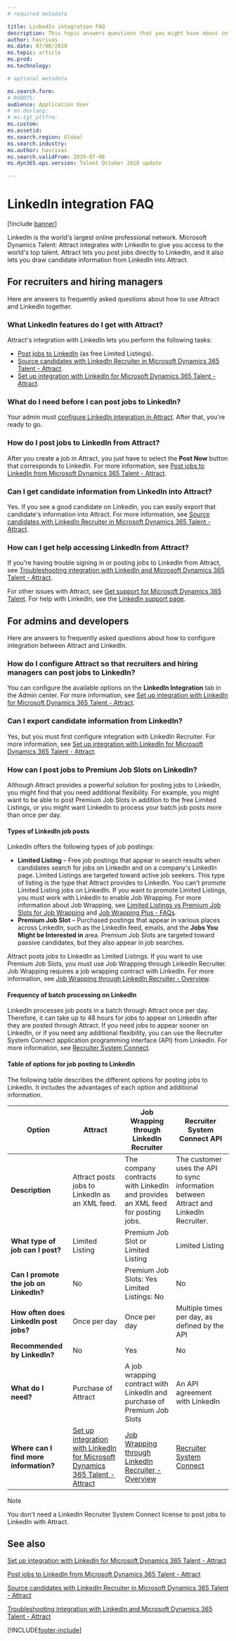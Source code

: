```yaml
---
# required metadata

title: LinkedIn integration FAQ
description: This topic answers questions that you might have about integration between LinkedIn and Microsoft Dynamics 365  Talent - Attract.
author: hasrivas
ms.date: 07/08/2019
ms.topic: article
ms.prod: 
ms.technology: 

# optional metadata

ms.search.form: 
# ROBOTS: 
audience: Application User
# ms.devlang: 
# ms.tgt_pltfrm: 
ms.custom: 
ms.assetid: 
ms.search.region: Global
ms.search.industry: 
ms.author: hasrivas
ms.search.validFrom: 2019-07-08
ms.dyn365.ops.version: Talent October 2018 update

---
```


# LinkedIn integration FAQ

[!include [banner](includes/banner.md)]

LinkedIn is the world's largest online professional network. Microsoft Dynamics Talent: Attract integrates with LinkedIn to give you access to the world's top talent. Attract lets you post jobs directly to LinkedIn, and it also lets you draw candidate information from LinkedIn into Attract.

## For recruiters and hiring managers

Here are answers to frequently asked questions about how to use Attract and LinkedIn together.

### What LinkedIn features do I get with Attract?

Attract's integration with LinkedIn lets you perform the following tasks:

- [Post jobs to LinkedIn](./attract-post-jobs-to-linkedin.md) (as free Limited Listings).
- [Source candidates with LinkedIn Recruiter in Microsoft Dynamics 365 Talent - Attract](./attract-linkedin-recruiter.md#export-linkedin-candidates-to-attract-with-one-click).
- [Set up integration with LinkedIn for Microsoft Dynamics 365 Talent - Attract](./attract-admin-linkedin.md#set-up-apply-with-linkedin-in-attract).

### What do I need before I can post jobs to LinkedIn?

Your admin must [configure LinkedIn integration in Attract](./attract-admin-linkedin.md#configure-job-posting-to-linkedin). After that, you're ready to go.

### How do I post jobs to LinkedIn from Attract?

After you create a job in Attract, you just have to select the **Post Now** button that corresponds to LinkedIn. For more information, see [Post jobs to LinkedIn from Microsoft Dynamics 365 Talent - Attract](./attract-post-jobs-to-linkedin.md#post-jobs-to-linkedin).

### Can I get candidate information from LinkedIn into Attract?

Yes. If you see a good candidate on LinkedIn, you can easily export that candidate's information into Attract. For more information, see [Source candidates with LinkedIn Recruiter in Microsoft Dynamics 365 Talent - Attract](attract-linkedin-recruiter.md).

### How can I get help accessing LinkedIn from Attract?

If you're having trouble signing in or posting jobs to LinkedIn from Attract, see [Troubleshooting integration with LinkedIn and Microsoft Dynamics 365 Talent - Attract](./attract-troubleshoot-linkedin.md).

For other issues with Attract, see [Get support for Microsoft Dynamics 365 Talent](./talent-support.md). For help with LinkedIn, see the [LinkedIn support page](https://www.linkedin.com/help).

## For admins and developers

Here are answers to frequently asked questions about how to configure integration between Attract and LinkedIn.

### How do I configure Attract so that recruiters and hiring managers can post jobs to LinkedIn?

You can configure the available options on the **LinkedIn Integration** tab in the Admin center. For more information, see [Set up integration with LinkedIn for Microsoft Dynamics 365 Talent - Attract](./attract-admin-linkedin.md).

### Can I export candidate information from LinkedIn?

Yes, but you must first configure integration with LinkedIn Recruiter. For more information, see [Set up integration with LinkedIn for Microsoft Dynamics 365 Talent - Attract](./attract-admin-linkedin.md).

### How can I post jobs to Premium Job Slots on LinkedIn?

Although Attract provides a powerful solution for posting jobs to LinkedIn, you might find that you need additional flexibility. For example, you might want to be able to post Premium Job Slots in addition to the free Limited Listings, or you might want LinkedIn to process your batch job posts more than once per day.

#### Types of LinkedIn job posts

LinkedIn offers the following types of job postings:

- **Limited Listing** – Free job postings that appear in search results when candidates search for jobs on LinkedIn and on a company's LinkedIn page. Limited Listings are targeted toward active job seekers. This type of listing is the type that Attract provides to LinkedIn. You can't promote Limited Listing jobs on LinkedIn. If you want to promote Limited Listings, you must work with LinkedIn to enable Job Wrapping. For more information about Job Wrapping, see [Limited Listings vs Premium Job Slots for Job Wrapping](https://www.linkedin.com/help/recruiter/answer/79049/limited-listings-vs-premium-job-slots-for-job-wrapping) and [Job Wrapping Plus - FAQs](https://www.linkedin.com/help/recruiter/answer/79050/job-wrapping-frequently-asked-questions).
- **Premium Job Slot** – Purchased postings that appear in various places across LinkedIn, such as the LinkedIn feed, emails, and the **Jobs You Might be Interested in** area. Premium Job Slots are targeted toward passive candidates, but they also appear in job searches.

Attract posts jobs to LinkedIn as Limited Listings. If you want to use Premium Job Slots, you must use Job Wrapping through LinkedIn Recruiter. Job Wrapping requires a job wrapping contract with LinkedIn. For more information, see [Job Wrapping through LinkedIn Recruiter - Overview](https://www.linkedin.com/help/recruiter/answer/79037).

#### Frequency of batch processing on LinkedIn

LinkedIn processes job posts in a batch through Attract once per day. Therefore, it can take up to 48 hours for jobs to appear on LinkedIn after they are posted through Attract. If you need jobs to appear sooner on LinkedIn, or if you need any additional flexibility, you can use the Recruiter System Connect application programming interface (API) from LinkedIn. For more information, see [Recruiter System Connect](/linkedin/talent/recruiter-system-connect).

#### Table of options for job posting to LinkedIn

The following table describes the different options for posting jobs to LinkedIn. It includes the advantages of each option and additional information.

| Option | Attract | Job Wrapping through LinkedIn Recruiter | Recruiter System Connect API |
|---|---|---|---|
| **Description** | Attract posts jobs to LinkedIn as an XML feed. | The company contracts with LinkedIn and provides an XML feed for posting jobs. | The customer uses the API to sync information between Attract and LinkedIn Recruiter. |
| **What type of job can I post?** | Limited Listing | Premium Job Slot or Limited Listing | Limited Listing |
| **Can I promote the job on LinkedIn?** | No | Premium Job Slots: Yes<br>Limited Listings: No | No |
| **How often does LinkedIn post jobs?** | Once per day | Once per day | Multiple times per day, as defined by the API |
| **Recommended by LinkedIn?** | No | Yes | No |
| **What do I need?** | Purchase of Attract | A job wrapping contract with LinkedIn and purchase of Premium Job Slots | An API agreement with LinkedIn | 
| **Where can I find more information?** | [Set up integration with LinkedIn for Microsoft Dynamics 365 Talent - Attract](./attract-admin-linkedin.md) | [Job Wrapping through LinkedIn Recruiter - Overview](https://www.linkedin.com/help/recruiter/answer/79037) | [Recruiter System Connect](/linkedin/talent/recruiter-system-connect) |

> [!NOTE]
> You don't need a LinkedIn Recruiter System Connect license to post jobs to LinkedIn with Attract.

## See also

[Set up integration with LinkedIn for Microsoft Dynamics 365 Talent - Attract](./attract-admin-linkedin.md)

[Post jobs to LinkedIn from Microsoft Dynamics 365 Talent - Attract](./attract-post-jobs-to-linkedin.md)

[Source candidates with LinkedIn Recruiter in Microsoft Dynamics 365 Talent - Attract](./attract-linkedin-recruiter.md)

[Troubleshooting integration with LinkedIn and Microsoft Dynamics 365 Talent - Attract](./attract-troubleshoot-linkedin.md)


[!INCLUDE[footer-include](../includes/footer-banner.md)]